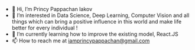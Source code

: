 - 👋 Hi, I’m Princy Pappachan Iakov 
- 👀 I’m interested in Data Science, Deep Learning, Computer Vision and all things which can bring a positive influence in this world and make life better for every individual ! 
- 🌱 I’m currently learning how to improve the existing model, React.JS
- 📫 How to reach me at iamprincypappachan@gmail.com

<!---
princyiakov/princyiakov is a ✨ special ✨ repository because its `README.md` (this file) appears on your GitHub profile.
You can click the Preview link to take a look at your changes.
--->
